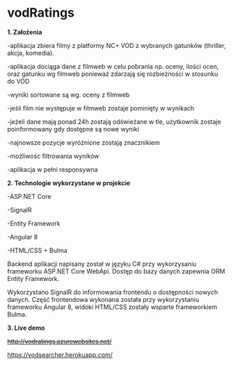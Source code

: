 # vodRatings

**1. Założenia**

-aplikacja zbiera filmy z platformy NC+ VOD z wybranych gatunków (thriller, akcja, komedia).

-aplikacja dociąga dane z filmweb w celu pobrania np. oceny, ilości ocen, oraz gatunku wg filmweb ponieważ zdarzają się rozbieżności w stosunku do VOD

-wyniki sortowane są wg. oceny z filmweb

-jeśli film nie występuje w filmweb zostaje pominięty w wynikach

-jeżeli dane mają ponad 24h zostają odświeżane w tle, użytkownik zostaje poinformowany gdy dostępne są nowe wyniki

-najnowsze pozycje wyróżnione zostają znacznikiem

-możliwośc filtrowania wyników

-aplikacja w pełni responsywna


**2. Technologie wykorzystane w projekcie**

-ASP.NET Core

-SignalR

-Entity Framework

-Angular 8

-HTML/CSS + Bulma


Backend aplikacji napisany został w języku C# przy wykorzysaniu frameworku ASP.NET Core WebApi. Dostęp do bazy danych zapewnia ORM Entity Framework. 

Wykorzystano SignalR do informowania frontendu o dostępności nowych danych. Część frontendowa wykonana została przy wykorzystaniu frameworku Angular 8, widoki HTML/CSS zostały wsparte frameworkiem Bulma.

**3. Live demo**

~~http://vodratings.azurewebsites.net/~~

https://vodsearcher.herokuapp.com/
